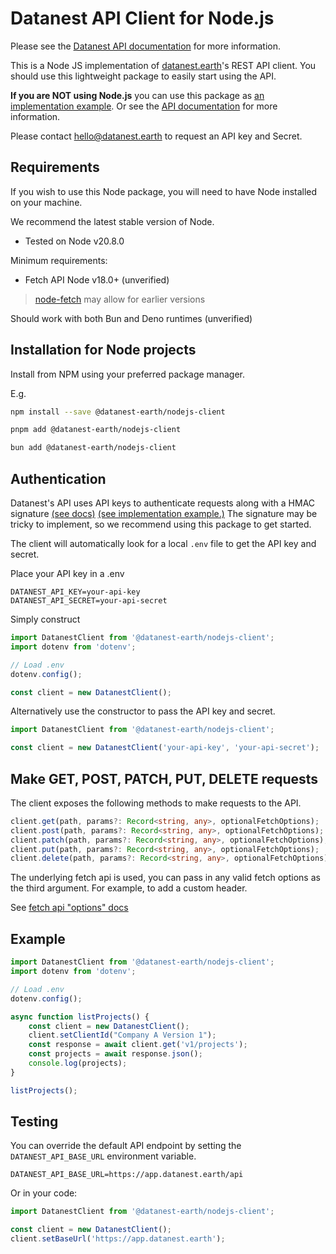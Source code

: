 # Datanest API Client for Node.js

Please see the [Datanest API documentation](docs/readme.md) for more information.

This is a Node JS implementation of [datanest.earth](https://datanest.earth)'s REST API client.
You should use this lightweight package to easily start using the API.

**If you are NOT using Node.js** you can use this package as [an implementation example](https://github.com/search?q=repo%3Adatanest-earth%2Fdatanest-nodejs-client+DatanestClient&type=code). Or see the [API documentation](docs/readme.md) for more information.

Please contact [hello@datanest.earth](mailto:hello@datanest.earth) to request an API key and Secret.

## Requirements

If you wish to use this Node package, you will need to have Node installed on your machine.

We recommend the latest stable version of Node.
- Tested on Node v20.8.0

Minimum requirements:
- Fetch API Node v18.0+ (unverified)
> [node-fetch](https://www.npmjs.com/package/node-fetch) may allow for earlier versions

Should work with both Bun and Deno runtimes (unverified)

## Installation for Node projects

Install from NPM using your preferred package manager.

E.g.
```bash
npm install --save @datanest-earth/nodejs-client
```
```bash
pnpm add @datanest-earth/nodejs-client
```
```bash
bun add @datanest-earth/nodejs-client
```

## Authentication

Datanest's API uses API keys to authenticate requests along with a HMAC signature [(see docs)](./docs/readme.md) [(see implementation example.)](https://github.com/search?q=repo%3Adatanest-earth/datanest-nodejs-client%20signRequest&type=code) The signature may be tricky to implement, so we recommend using this package to get started.

The client will automatically look for a local `.env` file to get the API key and secret.

Place your API key in a .env
```env
DATANEST_API_KEY=your-api-key
DATANEST_API_SECRET=your-api-secret
```

Simply construct
```js
import DatanestClient from '@datanest-earth/nodejs-client';
import dotenv from 'dotenv';

// Load .env
dotenv.config();

const client = new DatanestClient();
```

Alternatively use the constructor to pass the API key and secret.

```js
import DatanestClient from '@datanest-earth/nodejs-client';

const client = new DatanestClient('your-api-key', 'your-api-secret');
```

## Make GET, POST, PATCH, PUT, DELETE requests

The client exposes the following methods to make requests to the API.

```ts
client.get(path, params?: Record<string, any>, optionalFetchOptions);
client.post(path, params?: Record<string, any>, optionalFetchOptions);
client.patch(path, params?: Record<string, any>, optionalFetchOptions);
client.put(path, params?: Record<string, any>, optionalFetchOptions);
client.delete(path, params?: Record<string, any>, optionalFetchOptions);
```

The underlying fetch api is used, you can pass in any valid fetch options as the third argument. For example, to add a custom header.

See [fetch api "options" docs](https://developer.mozilla.org/en-US/docs/Web/API/fetch#options)

## Example

```ts
import DatanestClient from '@datanest-earth/nodejs-client';
import dotenv from 'dotenv';

// Load .env
dotenv.config();

async function listProjects() {
    const client = new DatanestClient();
    client.setClientId("Company A Version 1");
    const response = await client.get('v1/projects');
    const projects = await response.json();
    console.log(projects);
}

listProjects();
```

## Testing

You can override the default API endpoint by setting the `DATANEST_API_BASE_URL` environment variable.

```env
DATANEST_API_BASE_URL=https://app.datanest.earth/api
```

Or in your code:

```ts
import DatanestClient from '@datanest-earth/nodejs-client';

const client = new DatanestClient();
client.setBaseUrl('https://app.datanest.earth');
```